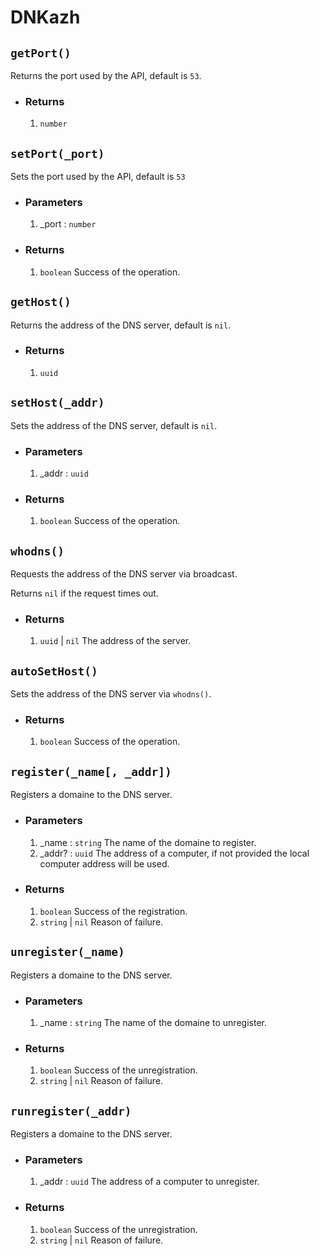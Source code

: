 # DNKazh

## `getPort()`

Returns the port used by the API, default is `53`.

+ ### Returns

    1. `number`

## `setPort(_port)`

Sets the port used by the API, default is `53`

+ ### Parameters

    1. _port : `number`

+ ### Returns

    1. `boolean` Success of the operation.

## `getHost()`

Returns the address of the DNS server, default is `nil`.

+ ### Returns

    1. `uuid`

## `setHost(_addr)`

Sets the address of the DNS server, default is `nil`.

+ ### Parameters

    1. _addr : `uuid`

+ ### Returns

    1. `boolean` Success of the operation.

## `whodns()`

Requests the address of the DNS server via broadcast.

Returns `nil` if the request times out.

+ ### Returns

    1. `uuid` | `nil` The address of the server.

## `autoSetHost()`

Sets the address of the DNS server via `whodns()`.

+ ### Returns

    1. `boolean` Success of the operation.

## `register(_name[, _addr])`

Registers a domaine to the DNS server.

+ ### Parameters

    1. _name : `string` The name of the domaine to register.
    2. _addr? : `uuid` The address of a computer, if not provided the local computer address will be used.

+ ### Returns

    1. `boolean` Success of the registration.
    2. `string` | `nil` Reason of failure.

## `unregister(_name)`

Registers a domaine to the DNS server.

+ ### Parameters

    1. _name : `string` The name of the domaine to unregister.

+ ### Returns

    1. `boolean` Success of the unregistration.
    2. `string` | `nil` Reason of failure.

## `runregister(_addr)`

Registers a domaine to the DNS server.

+ ### Parameters

    1. _addr : `uuid` The address of a computer to unregister.

+ ### Returns

    1. `boolean` Success of the unregistration.
    2. `string` | `nil` Reason of failure.
